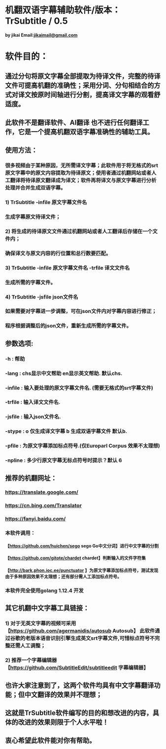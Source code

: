 # 机翻双语字幕辅助软件/版本：TrSubtitle / 0.5 
####  by jikai   Email:jikaimail@gmail.com
# 软件目的：
## 通过分句将原文字幕全部提取为待译文件，完整的待译文件可提高机翻的准确性；采用分词、分句相结合的方式对译文按原时间轴进行分割，提高译文字幕的观看舒适度。
## 此软件不是翻译软件、AI翻译 也不进行任何翻译工作，它是一个提高机翻双语字幕准确性的辅助工具。
## 使用方法：
###     很多视频由于某种原因，无所需译文字幕；此软件用于将无格式的srt原文字幕中的原文内容提取为待译原文；使用者通过机翻网站或者人工翻译将待译原文翻译成为译文；软件再将译文与原文字幕进行分析处理并合并生成双语字幕。
### 1) TrSubtitle -infile 原文字幕文件名  
###    生成字幕原文待译文件；
### 2) 将生成的待译原文文件通过机翻网站或者人工翻译后存储在一个文件内；
###    确保译文与原文内容的行位置和总行数要匹配。
### 3) TrSubtitle -infile 原文字幕文件名  -trfile 译文文件名  
###    生成所需的字幕文件。
### 4) TrSubtitle -jsfile json文件名
###    如果需要对字幕进一步调整，可在json文件内对字幕内容进行修正；
###    程序根据调整后的json文件，重新生成所需的字幕文件。   

## 参数选项:
###  -h          : 帮助
###  -lang       : chs显示中文帮助 en显示英文帮助. 默认chs.
###  -infile     : 输入要处理的原文字幕文件名.  (需要无格式的srt字幕文件)
###  -trfile     : 输入译文文件名. 
###  -jsfile     : 输入json文件名.
###  -stype      : o 仅生成译文字幕 b 生成双语字幕文件 默认b.  
###  -pfile      : 为原文字幕添加标点符号.(仅Europarl Corpus 效果不太理想)
###  -npline     : 多少行原文字幕无标点符号时提示？默认 6
## 推荐的机翻网址：
### https://translate.google.com/
### https://cn.bing.com/Translator
### https://fanyi.baidu.com/

### 本软件调用：
#### 【https://github.com/huichen/sego  sego Go中文分词】进行中文字幕的分割
#### 【https://github.com/gitote/chardet  chardet】判断输入的文件字符集
#### 【http://bark.phon.ioc.ee/punctuator 】为原文字幕添加标点符号，测试发现由于多种原因效果不太理想；还有部分需人工添加标点符号。
###  本软件完全使用golang 1.12.4 开发

## 其它机翻中文字幕工具链接： 
###  1) 对于无英文字幕的视频可采用【https://github.com/agermanidis/autosub Autosub】  此软件通过谷歌的老版本语音识别引擎生成英文srt字幕文件,可惜标点符号不完整还需人工调整；
###  2) 推荐一个字幕编辑器 【https://github.com/SubtitleEdit/subtitleedit  字幕编辑器】
##     也许大家注意到了，这两个软件均具有中文字幕翻译功能；但中文翻译的效果并不理想；
##  这就是TrSubtitle软件编写的目的和想改进的内容，具体的改进的效果则限于个人水平啦！
## 衷心希望此软件能对你有帮助。
